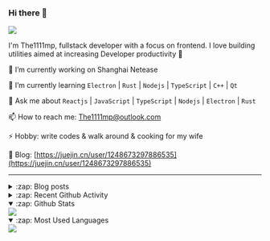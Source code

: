 ### Hi there 👋

![](https://komarev.com/ghpvc/?username=1111mp&color=green)

I'm The1111mp, fullstack developer with a focus on frontend. I love building utilities aimed at increasing Developer productivity 🙌

🔭 I’m currently working on Shanghai Netease

🌱 I’m currently learning `Electron` | `Rust` | `Nodejs` | `TypeScript` | `C++` | `Qt`

💬 Ask me about `Reactjs` | `JavaScript` | `TypeScript` | `Nodejs` | `Electron` | `Rust`

📫 How to reach me: <a href="mailto:The1111mp@outlook.com">The1111mp@outlook.com</a>

⚡ Hobby: write codes & walk around & cooking for my wife

📖 Blog: [https://juejin.cn/user/1248673297886535](https://juejin.cn/user/1248673297886535)

***

<details>
  <summary>:zap: Blog posts</summary>

  - [这里有从零开始构建现代化前端UI组件库所需要的一切](https://juejin.cn/post/7324011329883045915)
  - [使用 nvm-desktop 轻松安装和管理多个 node 版本](https://juejin.cn/post/7267791228872179727)
  - [Electron 中集成 SQLite3 数据库的最佳实践](https://juejin.cn/post/7202807471881306172)
  - [从0开发IM，单聊群聊在线离线消息以及消息的已读未读功能](https://juejin.cn/post/7202583557751865401)
  - [Electron（网页）中实现接近微信消息发送体验的消息输入框及界面](https://juejin.cn/post/7252505446396575781)
  - [Qt中基于QWebEngineView和QWebChannel实现与web的交互](https://juejin.cn/post/7238423148555501629)
</details>

<details>
  <summary>:zap: Recent Github Activity</summary>

  <!--START_SECTION:activity-->
1. 🗣 Commented on [#105](https://github.com/1111mp/nvm-desktop/issues/105#issuecomment-2293002057) in [1111mp/nvm-desktop](https://github.com/1111mp/nvm-desktop)
2. 🗣 Commented on [#104](https://github.com/1111mp/nvm-desktop/issues/104#issuecomment-2292994186) in [1111mp/nvm-desktop](https://github.com/1111mp/nvm-desktop)
3. 🗣 Commented on [#103](https://github.com/1111mp/nvm-desktop/issues/103#issuecomment-2262852934) in [1111mp/nvm-desktop](https://github.com/1111mp/nvm-desktop)
4. 🗣 Commented on [#103](https://github.com/1111mp/nvm-desktop/issues/103#issuecomment-2262825924) in [1111mp/nvm-desktop](https://github.com/1111mp/nvm-desktop)
5. 🗣 Commented on [#103](https://github.com/1111mp/nvm-desktop/issues/103#issuecomment-2262814683) in [1111mp/nvm-desktop](https://github.com/1111mp/nvm-desktop)
6. 🗣 Commented on [#2667](https://github.com/umijs/qiankun/issues/2667#issuecomment-2262647334) in [umijs/qiankun](https://github.com/umijs/qiankun)
7. 🗣 Commented on [#101](https://github.com/1111mp/nvm-desktop/issues/101#issuecomment-2252179915) in [1111mp/nvm-desktop](https://github.com/1111mp/nvm-desktop)
8. 🗣 Commented on [#10](https://github.com/1111mp/nvmd-command/issues/10#issuecomment-2238535813) in [1111mp/nvmd-command](https://github.com/1111mp/nvmd-command)
9. 🗣 Commented on [#9](https://github.com/1111mp/nvmd-command/issues/9#issuecomment-2235180882) in [1111mp/nvmd-command](https://github.com/1111mp/nvmd-command)
10. 🗣 Commented on [#99](https://github.com/1111mp/nvm-desktop/issues/99#issuecomment-2225112059) in [1111mp/nvm-desktop](https://github.com/1111mp/nvm-desktop)
  <!--END_SECTION:activity-->
</details>

<details open>
  <summary>:zap: Github Stats</summary>

  <img align="center" src="https://github-readme-stats-sigma-five.vercel.app/api?username=1111mp&show_icons=true&hide_border=true&theme=gruvbox" />
</details>

<details open>
  <summary>:zap: Most Used Languages</summary>

  <img align="center" src="https://github-readme-stats-sigma-five.vercel.app/api/top-langs/?username=1111mp&layout=compact&show_icons=true&hide_border=true&theme=gruvbox" />
</details>


<!--
**1111mp/1111mp** is a ✨ _special_ ✨ repository because its `README.md` (this file) appears on your GitHub profile.

Here are some ideas to get you started:

- 🔭 I’m currently working on ...
- 🌱 I’m currently learning ...
- 👯 I’m looking to collaborate on ...
- 🤔 I’m looking for help with ...
- 💬 Ask me about ...
- 📫 How to reach me: ...
- 😄 Pronouns: ...
- ⚡ Fun fact: ...
-->
